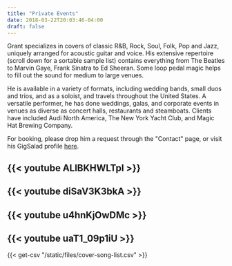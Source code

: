 ```yaml
---
title: "Private Events"
date: 2018-03-22T20:03:46-04:00
draft: false
---
```


Grant specializes in covers of classic R&B, Rock, Soul, Folk, Pop and Jazz, uniquely arranged for acoustic guitar and voice. His extensive repertoire (scroll down for a sortable sample list) contains everything from The Beatles to Marvin Gaye, Frank Sinatra to Ed Sheeran. Some loop pedal magic helps to fill out the sound for medium to large venues.

He is available in a variety of formats, including wedding bands, small duos and trios, and as a soloist, and travels throughout the United States. A versatile performer, he has done weddings, galas, and corporate events in venues as diverse as concert halls, restaurants and steamboats. Clients have included Audi North America, The New York Yacht Club, and Magic Hat Brewing Company.

For booking, please drop him a request through the "Contact" page, or visit his GigSalad profile [here](https://www.gigsalad.com/swift_glidden_brooklyn).

{{< youtube ALIBKHWLTpI >}}
---
{{< youtube diSaV3K3bkA >}}
---
{{< youtube u4hnKjOwDMc >}}
---
{{< youtube uaT1_09p1iU >}}
---
{{< get-csv "/static/files/cover-song-list.csv" >}}
